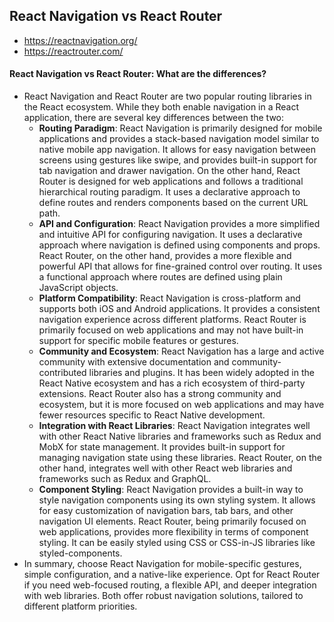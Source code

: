 ## React Navigation vs React Router
- https://reactnavigation.org/
- https://reactrouter.com/
#### React Navigation vs React Router: What are the differences?
- React Navigation and React Router are two popular routing libraries in the React ecosystem. While they both enable navigation in a React application, there are several key differences between the two:
	- **Routing Paradigm**: React Navigation is primarily designed for mobile applications and provides a stack-based navigation model similar to native mobile app navigation. It allows for easy navigation between screens using gestures like swipe, and provides built-in support for tab navigation and drawer navigation. On the other hand, React Router is designed for web applications and follows a traditional hierarchical routing paradigm. It uses a declarative approach to define routes and renders components based on the current URL path.
	- **API and Configuration**: React Navigation provides a more simplified and intuitive API for configuring navigation. It uses a declarative approach where navigation is defined using components and props. React Router, on the other hand, provides a more flexible and powerful API that allows for fine-grained control over routing. It uses a functional approach where routes are defined using plain JavaScript objects.
	- **Platform Compatibility**: React Navigation is cross-platform and supports both iOS and Android applications. It provides a consistent navigation experience across different platforms. React Router is primarily focused on web applications and may not have built-in support for specific mobile features or gestures.
	- **Community and Ecosystem**: React Navigation has a large and active community with extensive documentation and community-contributed libraries and plugins. It has been widely adopted in the React Native ecosystem and has a rich ecosystem of third-party extensions. React Router also has a strong community and ecosystem, but it is more focused on web applications and may have fewer resources specific to React Native development.
	- **Integration with React Libraries**: React Navigation integrates well with other React Native libraries and frameworks such as Redux and MobX for state management. It provides built-in support for managing navigation state using these libraries. React Router, on the other hand, integrates well with other React web libraries and frameworks such as Redux and GraphQL.
	- **Component Styling**: React Navigation provides a built-in way to style navigation components using its own styling system. It allows for easy customization of navigation bars, tab bars, and other navigation UI elements. React Router, being primarily focused on web applications, provides more flexibility in terms of component styling. It can be easily styled using CSS or CSS-in-JS libraries like styled-components.
- In summary, choose React Navigation for mobile-specific gestures, simple configuration, and a native-like experience. Opt for React Router if you need web-focused routing, a flexible API, and deeper integration with web libraries. Both offer robust navigation solutions, tailored to different platform priorities.